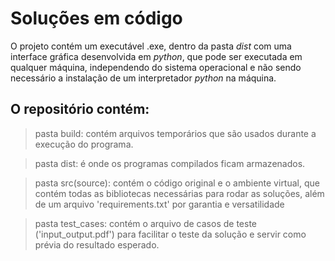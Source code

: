 # Soluções em código

O projeto contém um executável .exe, dentro da pasta *dist* com uma interface gráfica desenvolvida em *python*, que pode ser
executada em qualquer máquina, independendo  do sistema operacional e não sendo necessário a instalação
de um interpretador *python* na máquina.

## O repositório contém: 

> pasta build: contém arquivos temporários que são usados durante a execução do programa.

> pasta dist: é onde os programas compilados ficam armazenados.

> pasta src(source): contém o código original e o ambiente virtual, que contém todas as bibliotecas necessárias para rodar as soluções, além de um arquivo 'requirements.txt' por garantia e versatilidade

> pasta test_cases: contém o arquivo de casos de teste ('input_output.pdf')  para facilitar o teste da solução e servir como prévia do resultado esperado.